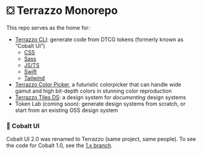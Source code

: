 # ⛋ Terrazzo Monorepo

This repo serves as the home for:

- [Terrazzo CLI](https://terrazzo.app/docs/cli): generate code from DTCG tokens (formerly known as “Cobalt UI”)
  - [CSS](https://terrazzo.app/docs/cli/integrations/css)
  - [Sass](https://terrazzo.app/docs/cli/integrations/sass)
  - [JS/TS](https://terrazzo.app/docs/cli/integrations/js)
  - [Swift](https://terrazzo.app/docs/cli/integrations/swift)
  - [Tailwind](https://terrazzo.app/docs/cli/integrations/tailwind)
- [Terrazzo Color Picker](https://terrazzo.app/docs/components/color-picker), a futuristic colorpicker that can handle wide gamut and high bit-depth colors in stunning color reproduction
- [Terrazzo Tiles DS](./packages/tiles/): a design system for _documenting_ design systems
- Token Lab (coming soon): generate design systems from scratch, or start from an existing OSS design system

### 🔹 Cobalt UI

Cobalt UI 2.0 was renamed to Terrazzo (same project, same people). To see the code for Cobalt 1.0, see the [1.x branch](https://github.com/terrazzoapp/terrazzo/tree/1.x).
